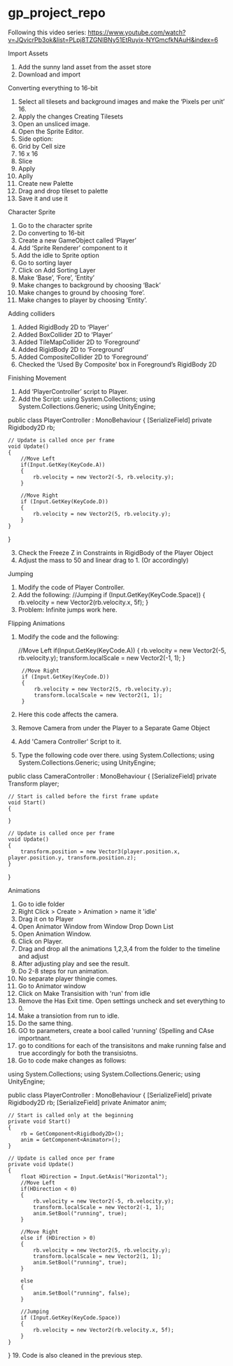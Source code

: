 # gp_project_repo

Following this video series:
https://www.youtube.com/watch?v=JQvicrPb3ok&list=PLpj8TZGNIBNy51EtRuyix-NYGmcfkNAuH&index=6

Import Assets
1.	Add the sunny land asset from the asset store
2.	Download and import

Converting everything to 16-bit
1.	Select all tilesets and background images and make the ‘Pixels per unit’ 16.
2.	Apply the changes
Creating Tilesets
1.	Open an unsliced image.
2.	Open the Sprite Editor.
3.	Side option:
4.	Grid by Cell size
5.	16 x 16
6.	Slice
7.	Apply
8.	Aplly
9.	Create new Palette
10.	Drag and drop tileset to palette
11.	Save it and use it

Character Sprite
1.	Go to the character sprite
2.	Do converting to 16-bit
3.	Create a new GameObject called ‘Player’
4.	Add ‘Sprite Renderer’ component to it
5.	Add the idle to Sprite option
6.	Go to sorting layer
7.	Click on Add Sorting Layer
8.	Make ‘Base’, ‘Fore’, ‘Entity’
9.	Make changes to background by choosing ‘Back’
10.	Make changes to ground by choosing ‘fore’.
11.	Make changes to player by choosing ‘Entity’.

Adding colliders
1.	Added RigidBody 2D to ‘Player’
2.	Added BoxCollider 2D to ‘Player’
3.	Added TileMapCollider 2D to ‘Foreground’
4.	Added RigidBody 2D to ‘Foreground’
5.	Added CompositeCollider 2D to ‘Foreground’
6.	Checked the ‘Used By Composite’ box in Foreground’s RigidBody 2D

Finishing Movement
1.	Add ‘PlayerController’ script to Player.
2.	Add the Script:
using System.Collections;
using System.Collections.Generic;
using UnityEngine;

public class PlayerController : MonoBehaviour
{
    [SerializeField] private Rigidbody2D rb;


    // Update is called once per frame
    void Update()
    {
        //Move Left
        if(Input.GetKey(KeyCode.A))
        {
            rb.velocity = new Vector2(-5, rb.velocity.y);
        }
        
        //Move Right
        if (Input.GetKey(KeyCode.D))
        {
            rb.velocity = new Vector2(5, rb.velocity.y);
        }
    }
}

3.	Check the Freeze Z in Constraints in RigidBody of the Player Object
4.	Adjust the mass to 50 and linear drag to 1. (Or accordingly)



Jumping
1. Modify the code of Player Controller.
2. Add the following:
	//Jumping
        if (Input.GetKey(KeyCode.Space))
        {
            rb.velocity = new Vector2(rb.velocity.x, 5f);
        }
3. Problem: Infinite jumps work here.


Flipping Animations
1. Modify the code and the following:

	//Move Left
        if(Input.GetKey(KeyCode.A))
        {
            rb.velocity = new Vector2(-5, rb.velocity.y);
            transform.localScale = new Vector2(-1, 1);
        }
        
        //Move Right
        if (Input.GetKey(KeyCode.D))
        {
            rb.velocity = new Vector2(5, rb.velocity.y);
            transform.localScale = new Vector2(1, 1);
        }

2. Here this code affects the camera.
3. Remove Camera from under the Player to a Separate Game Object
4. Add 'Camera Controller' Script to it.
5. Type the following code over there.
using System.Collections;
using System.Collections.Generic;
using UnityEngine;

public class CameraController : MonoBehaviour
{
    [SerializeField] private Transform player;

    // Start is called before the first frame update
    void Start()
    {
        
    }

    // Update is called once per frame
    void Update()
    {
        transform.position = new Vector3(player.position.x, player.position.y, transform.position.z);
    }
}



Animations
1. Go to idle folder
2. Right Click > Create > Animation > name it 'idle'
3. Drag it on to Player
4. Open Animator Window from Window Drop Down List
5. Open Animation Window.
6. Click on Player.
7. Drag and drop all the animations 1,2,3,4 from the folder to the timeline and adjust
8. After adjusting play and see the result.
9. Do 2-8 steps for run animation.
10. No separate player thingie comes.
11. Go to Animator window
12. Click on Make Transisition with 'run' from idle
13. Remove the Has Exit time. Open settings uncheck and set everything to 0.
14. Make a transiotion from run to idle.
15. Do the same thing.
16. GO to parameters, create a bool called 'running' (Spelling and CAse importnant.
17. go to conditions for each of the transisitons and make running false and true accordingly for both the transisiotns.
18. Go to code make changes as follows:

using System.Collections;
using System.Collections.Generic;
using UnityEngine;

public class PlayerController : MonoBehaviour
{
    [SerializeField] private Rigidbody2D rb;
    [SerializeField] private Animator anim;

    // Start is called only at the beginning
    private void Start()
    {
        rb = GetComponent<Rigidbody2D>();
        anim = GetComponent<Animator>();
    }

    // Update is called once per frame
    private void Update()
    {
        float HDirection = Input.GetAxis("Horizontal");
        //Move Left
        if(HDirection < 0)
        {
            rb.velocity = new Vector2(-5, rb.velocity.y);
            transform.localScale = new Vector2(-1, 1);
            anim.SetBool("running", true);
        }
        
        //Move Right
        else if (HDirection > 0)
        {
            rb.velocity = new Vector2(5, rb.velocity.y);
            transform.localScale = new Vector2(1, 1);
            anim.SetBool("running", true);
        }

        else
        {
            anim.SetBool("running", false);
        }

        //Jumping
        if (Input.GetKey(KeyCode.Space))
        {
            rb.velocity = new Vector2(rb.velocity.x, 5f);
        }
    }
}
19. Code is also cleaned in the previous step.

